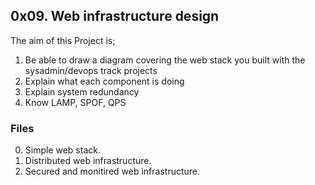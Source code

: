 ## 0x09. Web infrastructure design

The aim of this Project is;
1. Be able to draw a diagram covering the web stack you built with the sysadmin/devops track projects
2. Explain what each component is doing
3. Explain system redundancy
4. Know LAMP, SPOF, QPS


### Files
0. Simple web stack.
1. Distributed web infrastructure.
2. Secured and monitired web infrastructure. 
